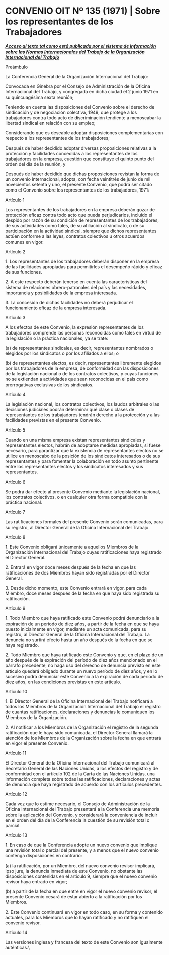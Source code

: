 # CONVENIO OIT Nº 135 (1971) | Sobre los representantes de los Trabajadores

__[_Acceso al texto tal como está publicada por el sistema de información sobre las Normas Internacionales del Trabajo de la Organización Internacional del Trabajo_](https://drive.google.com/file/d/1nMLP1dLbUI2hGO8X7Sjw\_Zrpgm1QuosZ/view?usp=sharing)__



Preámbulo

La Conferencia General de la Organización Internacional del Trabajo:

Convocada en Ginebra por el Consejo de Administración de la Oficina Internacional del Trabajo, y congregada en dicha ciudad el 2 junio 1971 en su quincuagésima sexta reunión;

Teniendo en cuenta las disposiciones del Convenio sobre el derecho de sindicación y de negociación colectiva, 1949, que protege a los trabajadores contra todo acto de discriminación tendiente a menoscabar la libertad sindical en relación con su empleo;

Considerando que es deseable adoptar disposiciones complementarias con respecto a los representantes de los trabajadores;

Después de haber decidido adoptar diversas proposiciones relativas a la protección y facilidades concedidas a los representantes de los trabajadores en la empresa, cuestión que constituye el quinto punto del orden del día de la reunión, y

Después de haber decidido que dichas proposiciones revistan la forma de un convenio internacional, adopta, con fecha veintitrés de junio de mil novecientos setenta y uno, el presente Convenio, que podrá ser citado como el Convenio sobre los representantes de los trabajadores, 1971:

Artículo 1

Los representantes de los trabajadores en la empresa deberán gozar de protección eficaz contra todo acto que pueda perjudicarlos, incluido el despido por razón de su condición de representantes de los trabajadores, de sus actividades como tales, de su afiliación al sindicato, o de su participación en la actividad sindical, siempre que dichos representantes actúen conforme a las leyes, contratos colectivos u otros acuerdos comunes en vigor.

Artículo 2

1\. Los representantes de los trabajadores deberán disponer en la empresa de las facilidades apropiadas para permitirles el desempeño rápido y eficaz de sus funciones.

2\. A este respecto deberán tenerse en cuenta las características del sistema de relaciones obrero-patronales del país y las necesidades, importancia y posibilidades de la empresa interesada.

3\. La concesión de dichas facilidades no deberá perjudicar el funcionamiento eficaz de la empresa interesada.

Artículo 3

A los efectos de este Convenio, la expresión representantes de los trabajadores comprende las personas reconocidas como tales en virtud de la legislación o la práctica nacionales, ya se trate:

(a) de representantes sindicales, es decir, representantes nombrados o elegidos por los sindicatos o por los afiliados a ellos; o

(b) de representantes electos, es decir, representantes libremente elegidos por los trabajadores de la empresa, de conformidad con las disposiciones de la legislación nacional o de los contratos colectivos, y cuyas funciones no se extiendan a actividades que sean reconocidas en el país como prerrogativas exclusivas de los sindicatos.

Artículo 4

La legislación nacional, los contratos colectivos, los laudos arbitrales o las decisiones judiciales podrán determinar qué clase o clases de representantes de los trabajadores tendrán derecho a la protección y a las facilidades previstas en el presente Convenio.

Artículo 5

Cuando en una misma empresa existan representantes sindicales y representantes electos, habrán de adoptarse medidas apropiadas, si fuese necesario, para garantizar que la existencia de representantes electos no se utilice en menoscabo de la posición de los sindicatos interesados o de sus representantes y para fomentar la colaboración en todo asunto pertinente entre los representantes electos y los sindicatos interesados y sus representantes.

Artículo 6

Se podrá dar efecto al presente Convenio mediante la legislación nacional, los contratos colectivos, o en cualquier otra forma compatible con la práctica nacional.

Artículo 7

Las ratificaciones formales del presente Convenio serán comunicadas, para su registro, al Director General de la Oficina Internacional del Trabajo.

Artículo 8

1\. Este Convenio obligará únicamente a aquellos Miembros de la Organización Internacional del Trabajo cuyas ratificaciones haya registrado el Director General.

2\. Entrará en vigor doce meses después de la fecha en que las ratificaciones de dos Miembros hayan sido registradas por el Director General.

3\. Desde dicho momento, este Convenio entrará en vigor, para cada Miembro, doce meses después de la fecha en que haya sido registrada su ratificación.

Artículo 9

1\. Todo Miembro que haya ratificado este Convenio podrá denunciarlo a la expiración de un período de diez años, a partir de la fecha en que se haya puesto inicialmente en vigor, mediante un acta comunicada, para su registro, al Director General de la Oficina Internacional del Trabajo. La denuncia no surtirá efecto hasta un año después de la fecha en que se haya registrado.

2\. Todo Miembro que haya ratificado este Convenio y que, en el plazo de un año después de la expiración del período de diez años mencionado en el párrafo precedente, no haga uso del derecho de denuncia previsto en este artículo quedará obligado durante un nuevo período de diez años, y en lo sucesivo podrá denunciar este Convenio a la expiración de cada período de diez años, en las condiciones previstas en este artículo.

Artículo 10

1\. El Director General de la Oficina Internacional del Trabajo notificará a todos los Miembros de la Organización Internacional del Trabajo el registro de cuantas ratificaciones, declaraciones y denuncias le comuniquen los Miembros de la Organización.

2\. Al notificar a los Miembros de la Organización el registro de la segunda ratificación que le haya sido comunicada, el Director General llamará la atención de los Miembros de la Organización sobre la fecha en que entrará en vigor el presente Convenio.

Artículo 11

El Director General de la Oficina Internacional del Trabajo comunicará al Secretario General de las Naciones Unidas, a los efectos del registro y de conformidad con el artículo 102 de la Carta de las Naciones Unidas, una información completa sobre todas las ratificaciones, declaraciones y actas de denuncia que haya registrado de acuerdo con los artículos precedentes.

Artículo 12

Cada vez que lo estime necesario, el Consejo de Administración de la Oficina Internacional del Trabajo presentará a la Conferencia una memoria sobre la aplicación del Convenio, y considerará la conveniencia de incluir en el orden del día de la Conferencia la cuestión de su revisión total o parcial.

Artículo 13

1\. En caso de que la Conferencia adopte un nuevo convenio que implique una revisión total o parcial del presente, y a menos que el nuevo convenio contenga disposiciones en contrario:

(a) la ratificación, por un Miembro, del nuevo convenio revisor implicará, ipso jure, la denuncia inmediata de este Convenio, no obstante las disposiciones contenidas en el artículo 9, siempre que el nuevo convenio revisor haya entrado en vigor;

(b) a partir de la fecha en que entre en vigor el nuevo convenio revisor, el presente Convenio cesará de estar abierto a la ratificación por los Miembros.

2\. Este Convenio continuará en vigor en todo caso, en su forma y contenido actuales, para los Miembros que lo hayan ratificado y no ratifiquen el convenio revisor.

Artículo 14

Las versiones inglesa y francesa del texto de este Convenio son igualmente auténticas.\
